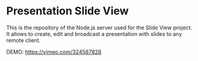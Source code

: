 # Presentation Slide View

This is the repository of the Node.js server used for the Slide View project. It allows to create, edit and broadcast a presentation with slides to any remote client.

DEMO: https://vimeo.com/324587828
